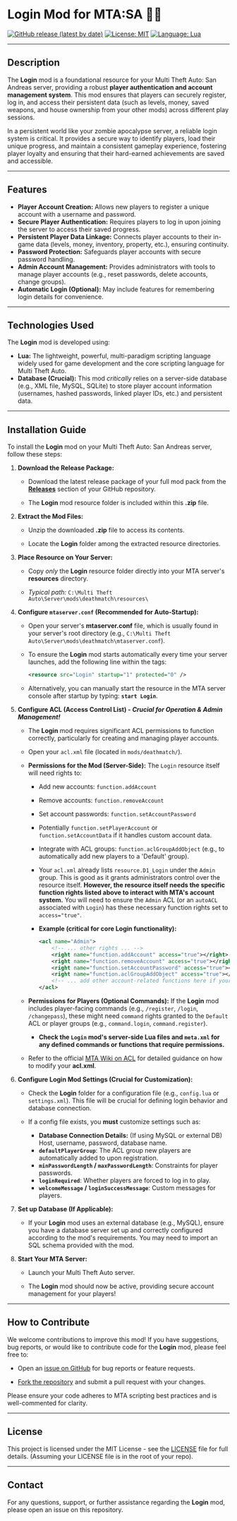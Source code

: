 # Login Mod for MTA:SA 🚪🔐

[![GitHub release (latest by date)](https://img.shields.io/github/v/release/Maniseniler/PackZombieMTA)](https://github.com/Maniseniler/PackZombieMTA/releases/latest)
[![License: MIT](https://img.shields.io/badge/License-MIT-yellow.svg)](https://opensource.org/licenses/MIT)
[![Language: Lua](https://img.shields.io/badge/Language-Lua-blue?logo=lua)](https://www.lua.org/)

---

## **Description**

The **Login** mod is a foundational resource for your Multi Theft Auto: San Andreas server, providing a robust **player authentication and account management system**. This mod ensures that players can securely register, log in, and access their persistent data (such as levels, money, saved weapons, and house ownership from your other mods) across different play sessions.

In a persistent world like your zombie apocalypse server, a reliable login system is critical. It provides a secure way to identify players, load their unique progress, and maintain a consistent gameplay experience, fostering player loyalty and ensuring that their hard-earned achievements are saved and accessible.

---

## **Features**

* **Player Account Creation:** Allows new players to register a unique account with a username and password.
* **Secure Player Authentication:** Requires players to log in upon joining the server to access their saved progress.
* **Persistent Player Data Linkage:** Connects player accounts to their in-game data (levels, money, inventory, property, etc.), ensuring continuity.
* **Password Protection:** Safeguards player accounts with secure password handling.
* **Admin Account Management:** Provides administrators with tools to manage player accounts (e.g., reset passwords, delete accounts, change groups).
* **Automatic Login (Optional):** May include features for remembering login details for convenience.

---

## **Technologies Used**

The **Login** mod is developed using:

* **Lua:** The lightweight, powerful, multi-paradigm scripting language widely used for game development and the core scripting language for Multi Theft Auto.
* **Database (Crucial):** This mod *critically* relies on a server-side database (e.g., XML file, MySQL, SQLite) to store player account information (usernames, hashed passwords, linked player IDs, etc.) and persistent data.

---

## **Installation Guide**

To install the **Login** mod on your Multi Theft Auto: San Andreas server, follow these steps:

1.  **Download the Release Package:**

    * Download the latest release package of your full mod pack from the [**Releases**](https://github.com/Maniseniler/PackZombieMTA/releases) section of your GitHub repository.

    * The **Login** mod resource folder is included within this **.zip** file.

2.  **Extract the Mod Files:**

    * Unzip the downloaded **.zip** file to access its contents.

    * Locate the **Login** folder among the extracted resource directories.

3.  **Place Resource on Your Server:**

    * Copy *only* the **Login** resource folder directly into your MTA server's **resources** directory.

    * *Typical path:* `C:\Multi Theft Auto\Server\mods\deathmatch\resources\`

4.  **Configure `mtaserver.conf` (Recommended for Auto-Startup):**

    * Open your server's **mtaserver.conf** file, which is usually found in your server's root directory (e.g., `C:\Multi Theft Auto\Server\mods\deathmatch\mtaserver.conf`).

    * To ensure the **Login** mod starts automatically every time your server launches, add the following line within the **<server>** tags:

        ```xml
        <resource src="Login" startup="1" protected="0" />
        ```

    * Alternatively, you can manually start the resource in the MTA server console after startup by typing: **`start Login`**.

5.  **Configure ACL (Access Control List) - **_Crucial for Operation & Admin Management!_****

    * The **Login** mod requires significant ACL permissions to function correctly, particularly for creating and managing player accounts.

    * Open your `acl.xml` file (located in `mods/deathmatch/`).

    * **Permissions for the Mod (Server-Side):** The `Login` resource itself will need rights to:
        * Add new accounts: `function.addAccount`
        * Remove accounts: `function.removeAccount`
        * Set account passwords: `function.setAccountPassword`
        * Potentially `function.setPlayerAccount` or `function.setAccountData` if it handles custom account data.
        * Integrate with ACL groups: `function.aclGroupAddObject` (e.g., to automatically add new players to a 'Default' group).

        * Your `acl.xml` already lists `resource.D1_Login` under the `Admin` group. This is good as it grants administrators control over the resource itself. **However, the resource itself needs the specific function rights listed above to interact with MTA's account system.** You will need to ensure the `Admin` ACL (or an `autoACL` associated with `Login`) has these necessary function rights set to `access="true"`.

        * **Example (critical for core Login functionality):**
            ```xml
            <acl name="Admin">
                <!-- ... other rights ... -->
                <right name="function.addAccount" access="true"></right>
                <right name="function.removeAccount" access="true"></right>
                <right name="function.setAccountPassword" access="true"></right>
                <right name="function.aclGroupAddObject" access="true"></right>
                <!-- ... add other account-related functions here if your mod uses them ... -->
            </acl>
            ```

    * **Permissions for Players (Optional Commands):** If the **Login** mod includes player-facing commands (e.g., `/register`, `/login`, `/changepass`), these might need `command` rights granted to the `Default` ACL or player groups (e.g., `command.login`, `command.register`).
        * **Check the `Login` mod's server-side Lua files and `meta.xml` for any defined commands or functions that require permissions.**

    * Refer to the official [MTA Wiki on ACL](https://wiki.multitheftauto.com/wiki/ACL) for detailed guidance on how to modify your **acl.xml**.

6.  **Configure Login Mod Settings (Crucial for Customization):**

    * Check the **Login** folder for a configuration file (e.g., `config.lua` or `settings.xml`). This file will be crucial for defining login behavior and database connection.

    * If a config file exists, you **must** customize settings such as:
        * **Database Connection Details:** (If using MySQL or external DB) Host, username, password, database name.
        * **`defaultPlayerGroup`**: The ACL group new players are automatically added to upon registration.
        * **`minPasswordLength` / `maxPasswordLength`**: Constraints for player passwords.
        * **`loginRequired`**: Whether players are forced to log in to play.
        * **`welcomeMessage` / `loginSuccessMessage`**: Custom messages for players.

7.  **Set up Database (If Applicable):**

    * If your **Login** mod uses an external database (e.g., MySQL), ensure you have a database server set up and correctly configured according to the mod's requirements. You may need to import an SQL schema provided with the mod.

8.  **Start Your MTA Server:**

    * Launch your Multi Theft Auto server.

    * The **Login** mod should now be active, providing secure account management for your players!

---

## **How to Contribute**

We welcome contributions to improve this mod! If you have suggestions, bug reports, or would like to contribute code for the **Login** mod, please feel free to:

* Open an [issue on GitHub](https://github.com/Maniseniler/PackZombieMTA/issues) for bug reports or feature requests.

* [Fork the repository](https://github.com/Maniseniler/PackZombieMTA/fork) and submit a pull request with your changes.

Please ensure your code adheres to MTA scripting best practices and is well-commented for clarity.

---

## **License**

This project is licensed under the MIT License - see the [LICENSE](https://github.com/Maniseniler/PackZombieMTA/blob/main/LICENSE) file for full details. (Assuming your LICENSE file is in the root of your repo).

---

## **Contact**

For any questions, support, or further assistance regarding the **Login** mod, please open an issue on this repository.

